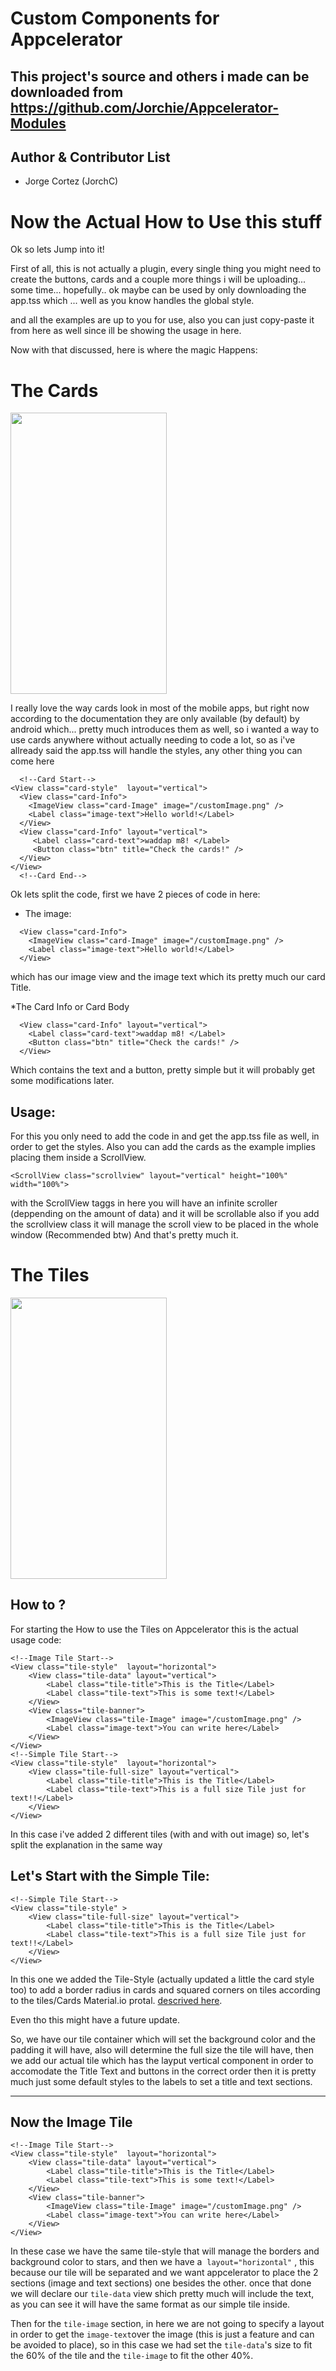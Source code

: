 Custom Components for Appcelerator
====================


This project's source and others i made can be downloaded from https://github.com/Jorchie/Appcelerator-Modules
--------------------


Author & Contributor List
--------------------
* Jorge Cortez (JorchC)



Now the Actual How to Use this stuff
====================

Ok so lets Jump into it!

First of all, this is not actually a plugin, every single thing you might need to create the buttons, cards and a couple more things
i will be uploading... some time... hopefully.. ok maybe can be used by only downloading the app.tss which ... well as you know 
handles the global style.

and all the examples are up to you for use, also you can just copy-paste it from here as well since ill be showing the usage
in here.

Now with that discussed, here is where the magic Happens:


The Cards
============
<img src="https://github.com/Jorchie/Images/blob/master/appcCards.gif" width="250px" height="450px">

I really love the way cards look in most of the mobile apps, but right now according to the documentation they are only available 
(by default) by android which... pretty much introduces them as well, so i wanted a way to use cards anywhere without actually
needing to code a lot, so as i've allready said the app.tss will handle the styles, any other thing you can come here



```
  <!--Card Start-->
<View class="card-style"  layout="vertical">
  <View class="card-Info">
	<ImageView class="card-Image" image="/customImage.png" />  
	<Label class="image-text">Hello world!</Label>  
  </View>
  <View class="card-Info" layout="vertical">
	 <Label class="card-text">waddap m8! </Label>
	 <Button class="btn" title="Check the cards!" /> 
  </View>
</View>
  <!--Card End-->
```

Ok lets split the code, first we have 2 pieces of code in here:
* The image:
```
  <View class="card-Info">
    <ImageView class="card-Image" image="/customImage.png" />  
    <Label class="image-text">Hello world!</Label>  
  </View>
```
which has our image view and the image text which its pretty much our card Title.

*The Card Info or Card Body

```
  <View class="card-Info" layout="vertical">
    <Label class="card-text">waddap m8! </Label>
    <Button class="btn" title="Check the cards!" /> 
  </View>
```
Which contains the text and a button, pretty simple but it will probably get some modifications later.

Usage:
-------------

For this you only need to add the code in and get the app.tss file as well, in order to get the styles.
Also you can add the cards as the example implies placing them inside a ScrollView.


```<ScrollView class="scrollview" layout="vertical" height="100%" width="100%">```

with the ScrollView taggs in here you will have an infinite scroller (deppending on the amount of data) and it will be scrollable
also if you add the scrollview class it will manage the scroll view to be placed in the whole window (Recommended btw)
And that's pretty much it.


The Tiles
============
<img src="https://github.com/Jorchie/Images/blob/master/TilesExample.png" width="250px" height="450px">

How to ?
------------

For starting the How to use the Tiles on Appcelerator this is the actual usage code:

```
<!--Image Tile Start-->
<View class="tile-style"  layout="horizontal">
	<View class="tile-data" layout="vertical">
		<Label class="tile-title">This is the Title</Label>
		<Label class="tile-text">This is some text!</Label>
	</View> 
	<View class="tile-banner">
		<ImageView class="tile-Image" image="/customImage.png" />
		<Label class="image-text">You can write here</Label>  
	</View> 
</View> 
<!--Simple Tile Start-->
<View class="tile-style"  layout="horizontal">
	<View class="tile-full-size" layout="vertical">
		<Label class="tile-title">This is the Title</Label>
		<Label class="tile-text">This is a full size Tile just for text!!</Label>
	</View>  
</View> 
```

In this case i've added 2 different tiles (with and with out image)
so, let's split the explanation in the same way

Let's Start with the Simple Tile:
--------------
```
<!--Simple Tile Start-->
<View class="tile-style" >
	<View class="tile-full-size" layout="vertical">
		<Label class="tile-title">This is the Title</Label>
		<Label class="tile-text">This is a full size Tile just for text!!</Label>
	</View>  
</View> 
```
In this one we added the Tile-Style (actually updated a little the card style too) to add a border radius in cards and squared corners on tiles according to the tiles/Cards Material.io  protal. <a href="https://material.io/guidelines/components/cards.html#cards-usage"> descrived here</a>.

Even tho this might have a future update.

So, we have our tile container which will set the background color and the padding it will have, also will determine the full size the tile will have, then we add our actual tile which has the layput vertical component in order to accomodate the Title Text and buttons in the correct order then it is pretty much just some default styles to the labels to set a title and text sections.

-------------


Now the Image Tile
-------------

```
<!--Image Tile Start-->
<View class="tile-style"  layout="horizontal">
	<View class="tile-data" layout="vertical">
		<Label class="tile-title">This is the Title</Label>
		<Label class="tile-text">This is some text!</Label>
	</View> 
	<View class="tile-banner">
		<ImageView class="tile-Image" image="/customImage.png" />
		<Label class="image-text">You can write here</Label>  
	</View> 
</View> 
```

In these case we have the same tile-style that will manage the borders and background color to stars, and then we have a  `layout="horizontal"` , this because our tile will be separated and we want appcelerator to place the 2 sections (image and text sections) one besides the other. once that done we will declare our `tile-data` view shich pretty much will include the text, as you can see it will have the same format as our simple tile inside.

Then for the `tile-image` section, in here we are not going to specify a layout in order to get the `image-text`over the image (this is just a feature and can be avoided to place), so in this case we had set the ` tile-data `'s size to fit the 60% of the tile and the `tile-image` to fit the other 40%.


